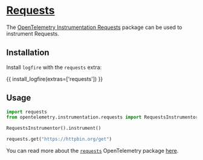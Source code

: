 # [Requests][requests]

The [OpenTelemetry Instrumentation Requests][opentelemetry-requests] package can be used to instrument Requests.

## Installation

Install `logfire` with the `requests` extra:

{{ install_logfire(extras=['requests']) }}

## Usage

```py
import requests
from opentelemetry.instrumentation.requests import RequestsInstrumentor

RequestsInstrumentor().instrument()

requests.get("https://httpbin.org/get")
```

You can read more about the [`requests`][requests] OpenTelemetry package [here][opentelemetry-requests].

[opentelemetry-requests]: https://opentelemetry-python-contrib.readthedocs.io/en/latest/instrumentation/requests/requests.html
[requests]: https://docs.python-requests.org/en/master/
